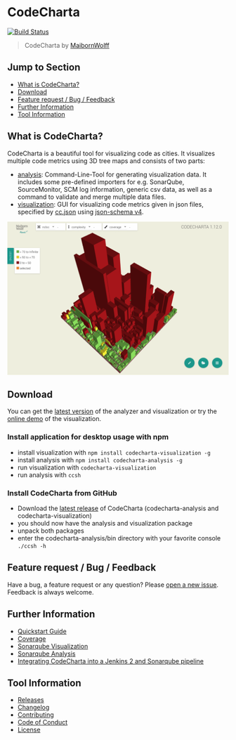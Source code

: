 # CodeCharta 
[![Build Status](https://travis-ci.org/MaibornWolff/codecharta.svg?branch=master)](https://travis-ci.org/MaibornWolff/codecharta)

> CodeCharta by [MaibornWolff](https://www.maibornwolff.de)

## Jump to Section

* [What is CodeCharta?](#what-is-codecharta)
* [Download](#download)
* [Feature request / Bug / Feedback](#feature-request--bug--feedback)
* [Further Information](#further-information)
* [Tool Information](#tool-information)

## What is CodeCharta?

CodeCharta is a beautiful tool for visualizing code as cities. It visualizes multiple code metrics using 3D tree maps and consists of two parts:

* [analysis](/analysis/README.md): Command-Line-Tool for generating visualization data. It includes some pre-defined importers for e.g. SonarQube, SourceMonitor, SCM log information, generic csv data, as well as a command to validate and merge multiple data files.
* [visualization](/visualization/README.md): GUI for visualizing code metrics given in json files, specified by [cc.json](cc.json) using [json-schema v4](https://tools.ietf.org/html/draft-zyp-json-schema-04). 

![Screenshot of visualization](screenshot.png)

## Download

You can get the [latest version](https://github.com/MaibornWolff/codecharta/releases) of the analyzer and visualization or try the [online demo](https://maibornwolff.github.io/codecharta/visualization/app/index.html?file=codecharta.cc.json) of the visualization.

### Install application for desktop usage with npm

* install visualization with `npm install codecharta-visualization -g`
* install analysis with `npm install codecharta-analysis -g`
* run visualization with `codecharta-visualization`
* run analysis with `ccsh`

### Install CodeCharta from GitHub

* Download the [latest release](https://github.com/MaibornWolff/codecharta/releases/latest) of CodeCharta (codecharta-analysis and codecharta-visualization)
* you should now have the analysis and visualization package 
* unpack both packages
* enter the codecharta-analysis/bin directory with your favorite console `./ccsh -h`

## Feature request / Bug / Feedback

Have a bug, a feature request or any question? Please [open a new issue](https://github.com/MaibornWolff/codecharta/issues/new). Feedback is always welcome.

## Further Information

* [Quickstart Guide](https://maibornwolff.github.io/codecharta/)
* [Coverage](https://maibornwolff.github.io/codecharta/visualization/coverage/lcov-report/)
* [Sonarqube Visualization](https://sonarcloud.io/dashboard?id=de.maibornwolff.codecharta%3Avisualization)
* [Sonarqube Analysis](https://sonarcloud.io/dashboard?id=de.maibornwolff.codecharta%3Aanalysis)
* [Integrating CodeCharta into a Jenkins 2 and Sonarqube pipeline](https://maibornwolff.github.io/codecharta/ci.html)

## Tool Information

* [Releases](https://github.com/MaibornWolff/codecharta/releases)
* [Changelog](https://github.com/MaibornWolff/codecharta/blob/master/CHANGELOG.md)
* [Contributing](https://github.com/MaibornWolff/codecharta/blob/master/CONTRIBUTE.md)
* [Code of Conduct](https://github.com/MaibornWolff/codecharta/blob/master/CODE_OF_CONDUCT.md)
* [License](LICENSE.md)
